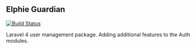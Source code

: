 ## Elphie Guardian

[![Build Status](https://travis-ci.org/theelphie/guardian.png?branch=master)](https://travis-ci.org/theelphie/guardian)

Laravel 4 user management package. Adding additional features to the Auth modules.
